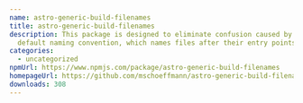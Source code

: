 ```yaml
---
name: astro-generic-build-filenames
title: astro-generic-build-filenames
description: This package is designed to eliminate confusion caused by the
  default naming convention, which names files after their entry points.
categories:
  - uncategorized
npmUrl: https://www.npmjs.com/package/astro-generic-build-filenames
homepageUrl: https://github.com/mschoeffmann/astro-generic-build-filenames
downloads: 308
---
```


